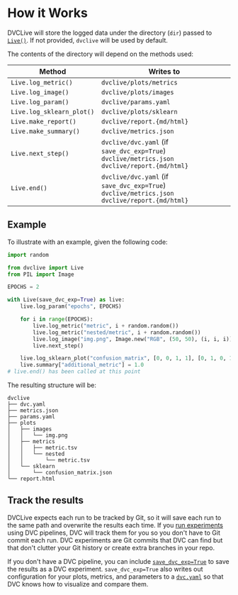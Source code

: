 # How it Works

DVCLive will store the logged data under the directory (`dir`) passed to
[`Live()`](/doc/dvclive/api-reference/live). If not provided, `dvclive` will be
used by default.

The contents of the directory will depend on the methods used:

| Method                    | Writes to                                                                                           |
| ------------------------- | --------------------------------------------------------------------------------------------------- |
| `Live.log_metric()`       | `dvclive/plots/metrics`                                                                             |
| `Live.log_image()`        | `dvclive/plots/images`                                                                              |
| `Live.log_param()`        | `dvclive/params.yaml`                                                                               |
| `Live.log_sklearn_plot()` | `dvclive/plots/sklearn`                                                                             |
| `Live.make_report()`      | `dvclive/report.{md/html}`                                                                          |
| `Live.make_summary()`     | `dvclive/metrics.json`                                                                              |
| `Live.next_step()`        | `dvclive/dvc.yaml` (if `save_dvc_exp=True`)<br>`dvclive/metrics.json`<br>`dvclive/report.{md/html}` |
| `Live.end()`              | `dvclive/dvc.yaml` (if `save_dvc_exp=True`)<br>`dvclive/metrics.json`<br>`dvclive/report.{md/html}` |

## Example

To illustrate with an example, given the following code:

```python
import random

from dvclive import Live
from PIL import Image

EPOCHS = 2

with Live(save_dvc_exp=True) as live:
    live.log_param("epochs", EPOCHS)

    for i in range(EPOCHS):
        live.log_metric("metric", i + random.random())
        live.log_metric("nested/metric", i + random.random())
        live.log_image("img.png", Image.new("RGB", (50, 50), (i, i, i)))
        live.next_step()

    live.log_sklearn_plot("confusion_matrix", [0, 0, 1, 1], [0, 1, 0, 1])
    live.summary["additional_metric"] = 1.0
# live.end() has been called at this point
```

The resulting structure will be:

```
dvclive
├── dvc.yaml
├── metrics.json
├── params.yaml
├── plots
│   ├── images
│   │   └── img.png
│   ├── metrics
│   │   ├── metric.tsv
│   │   └── nested
│   │       └── metric.tsv
│   └── sklearn
│       └── confusion_matrix.json
└── report.html
```

## Track the results

DVCLive expects each run to be tracked by Git, so it will save each run to the
same path and overwrite the results each time. If you
[run experiments](/doc/user-guide/experiment-management/running-experiments)
using DVC <abbr>pipelines</abbr>, DVC will track them for you so you don't have
to Git commit each run. <abbr>DVC experiments</abbr> are Git commits that DVC
can find but that don't clutter your Git history or create extra branches in
your repo.

If you don't have a DVC pipeline, you can include
[`save_dvc_exp=True`](/doc/dvclive/api-reference/live#parameters) to save
the results as a DVC experiment. `save_dvc_exp=True` also writes out
configuration for your plots, metrics, and parameters to a
[`dvc.yaml`](/doc/user-guide/project-structure/dvcyaml-files) so that DVC knows
how to visualize and compare them.
